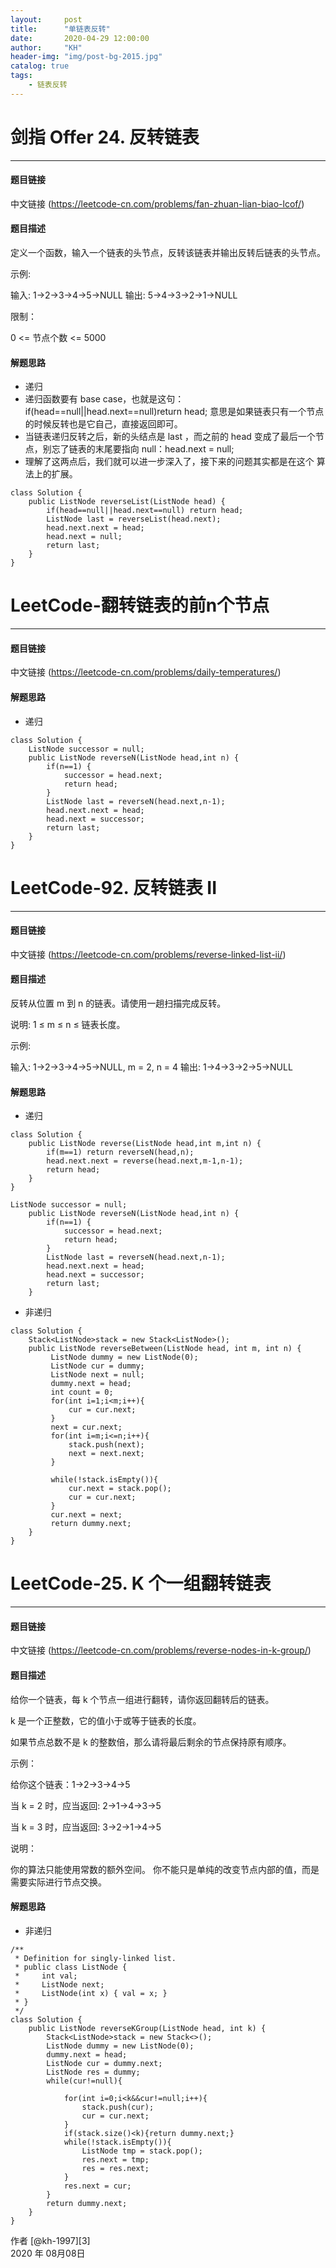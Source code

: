 ```yaml
---
layout:     post
title:      "单链表反转"
date:       2020-04-29 12:00:00
author:     "KH"
header-img: "img/post-bg-2015.jpg"
catalog: true
tags:
    - 链表反转
---
```



# 剑指 Offer 24. 反转链表

------
#### 题目链接

中文链接 (https://leetcode-cn.com/problems/fan-zhuan-lian-biao-lcof/)

#### 题目描述

定义一个函数，输入一个链表的头节点，反转该链表并输出反转后链表的头节点。

示例:

输入: 1->2->3->4->5->NULL
输出: 5->4->3->2->1->NULL


限制：

0 <= 节点个数 <= 5000

#### 解题思路

- 递归
- 递归函数要有 base case，也就是这句： if(head==null||head.next==null)return head;
  意思是如果链表只有⼀个节点的时候反转也是它⾃⼰，直接返回即可。
- 当链表递归反转之后，新的头结点是 last ，⽽之前的 head 变成了最后⼀个节点，别忘了链表的末尾要指向 null：head.next = null;
- 理解了这两点后，我们就可以进⼀步深⼊了，接下来的问题其实都是在这个
  算法上的扩展。


```
class Solution {
    public ListNode reverseList(ListNode head) {
        if(head==null||head.next==null) return head;
        ListNode last = reverseList(head.next);
        head.next.next = head;
        head.next = null;
        return last;
    }
}
```



# LeetCode-翻转链表的前n个节点

------
#### 题目链接

中文链接 (https://leetcode-cn.com/problems/daily-temperatures/)

#### 解题思路

- 递归


```
class Solution {
	ListNode successor = null;
    public ListNode reverseN(ListNode head,int n) {
        if(n==1) {
        	successor = head.next;
        	return head;
        }
        ListNode last = reverseN(head.next,n-1);
        head.next.next = head;
        head.next = successor;
        return last;
    }
}
```
# LeetCode-92. 反转链表 II

------
#### 题目链接

中文链接 (https://leetcode-cn.com/problems/reverse-linked-list-ii/)

#### 题目描述

反转从位置 m 到 n 的链表。请使用一趟扫描完成反转。

说明:
1 ≤ m ≤ n ≤ 链表长度。

示例:

输入: 1->2->3->4->5->NULL, m = 2, n = 4
输出: 1->4->3->2->5->NULL

#### 解题思路

- 递归


```
class Solution {
    public ListNode reverse(ListNode head,int m,int n) {
        if(m==1) return reverseN(head,n);
        head.next.next = reverse(head.next,m-1,n-1);
        return head;
    }
}

ListNode successor = null;
    public ListNode reverseN(ListNode head,int n) {
        if(n==1) {
        	successor = head.next;
        	return head;
        }
        ListNode last = reverseN(head.next,n-1);
        head.next.next = head;
        head.next = successor;
        return last;
    }
```

- 非递归

```
class Solution {
    Stack<ListNode>stack = new Stack<ListNode>();
    public ListNode reverseBetween(ListNode head, int m, int n) {
         ListNode dummy = new ListNode(0);
         ListNode cur = dummy;
         ListNode next = null;
         dummy.next = head;
         int count = 0;
         for(int i=1;i<m;i++){
             cur = cur.next;
         }
         next = cur.next;
         for(int i=m;i<=n;i++){
             stack.push(next);
             next = next.next;
         }
         
         while(!stack.isEmpty()){
             cur.next = stack.pop();
             cur = cur.next;
         }
         cur.next = next;
         return dummy.next;
    }
}
```

# LeetCode-25. K 个一组翻转链表

------
#### 题目链接

中文链接 (https://leetcode-cn.com/problems/reverse-nodes-in-k-group/)

#### 题目描述

给你一个链表，每 k 个节点一组进行翻转，请你返回翻转后的链表。

k 是一个正整数，它的值小于或等于链表的长度。

如果节点总数不是 k 的整数倍，那么请将最后剩余的节点保持原有顺序。

示例：

给你这个链表：1->2->3->4->5

当 k = 2 时，应当返回: 2->1->4->3->5

当 k = 3 时，应当返回: 3->2->1->4->5

说明：

你的算法只能使用常数的额外空间。
你不能只是单纯的改变节点内部的值，而是需要实际进行节点交换。

#### 解题思路

- 非递归


```
/**
 * Definition for singly-linked list.
 * public class ListNode {
 *     int val;
 *     ListNode next;
 *     ListNode(int x) { val = x; }
 * }
 */
class Solution {
    public ListNode reverseKGroup(ListNode head, int k) {
        Stack<ListNode>stack = new Stack<>();
        ListNode dummy = new ListNode(0);
        dummy.next = head;
        ListNode cur = dummy.next;
        ListNode res = dummy;
        while(cur!=null){

            for(int i=0;i<k&&cur!=null;i++){
                stack.push(cur);
                cur = cur.next;
            }
            if(stack.size()<k){return dummy.next;}
            while(!stack.isEmpty()){
                ListNode tmp = stack.pop();
                res.next = tmp;
                res = res.next;
            }
            res.next = cur;
        }
        return dummy.next;
    }
}
```



作者 [@kh-1997][3]     
2020 年 08月08日    